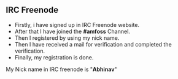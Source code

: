 ## IRC Freenode
- Firstly, i have signed up in IRC Freenode website.
- After that I have joined the **#amfoss** Channel.
- Then I registered by using my nick name.
- Then I have received a mail for verification and completed the verification.
- Finally, my registration is done.

My Nick name in IRC freenode is "**Abhinav**"
